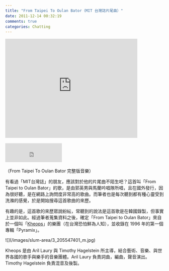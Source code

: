 ```yaml
---
title: "From Taipei To Oulan Bator（MIT 台灣誌片尾曲）"
date: 2011-12-14 00:32:19
comments: true
categories: Chatting
---
```

<p><iframe width="420" height="315" src="http://www.youtube.com/embed/2WkxjOyhIY0?rel=0#t=5m49s" frameborder="0" allowfullscreen=""></iframe></p><p><iframe width="180" height="60" style="border-style: initial; border-color: initial;" marginwidth="0" marginheight="0" src="http://vlog.xuite.net/embed/Wkhzd203LTQwNjkxMTUuZmx2?ar=0&amp;as=0" scrolling="no" frameborder="0"></iframe></p><p>（From Taipei To Oulan Bator 完整版音樂）</p><p>有看過「MIT台灣誌」的朋友，應該對於他的片尾曲不陌生吧？這首叫「From Taipei to Oulan Bator」的歌，是由郭英男與馬蘭吟唱隊所唱，且在國外發行，因為很好聽，是在網路上詢問度非常高的歌曲。而筆者也是每次聽到都有種心靈受到洗滌的感覺，於是開始搜尋這首歌曲的來歷。</p><p><span><span>有趣的是，這首歌的來歷眾說紛紜，常聽到的說法是這首歌是在韓國錄製，但事實上並非如此。經過筆者蒐集資料之後，確定</span></span>「From Taipei to Oulan Bator」來自於一個叫「<a href="http://www.arilprivatestudio.be/khe/index.php">Kheops</a>」的樂團（在台灣恐怕鮮為人知），並收錄在 1996 年的第一個專輯「Pyramix」。</p><p>![](/images/slum-area/3_205547401_m.jpg)</p><p><span><span>Kheops 是由 Aril Laury 與 Timothy Hagelstein 所主導，結合藝術、音樂、與世界各國的歌手與樂手的音樂團體。Aril Laury 負責詞曲，編曲，聲音演出。Timothy Hagelstein 負責混音及後製。</span></span></p>
